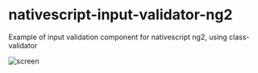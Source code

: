 # nativescript-input-validator-ng2
Example of input validation component for nativescript ng2, using class-validator


![screen](https://cloud.githubusercontent.com/assets/22457603/23334454/9ca32b10-fb7d-11e6-84c3-734d63376ff5.png)
